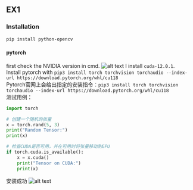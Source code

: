 ## EX1
### Installation
```bash
pip install python-opencv
```
#### pytorch
first check the NVIDIA version in cmd.
![alt text](img/nvidia.png)
I install ```cuda-12.0.1```. <br>
Install pytorch with ```pip3 install torch torchvision torchaudio --index-url https://download.pytorch.org/whl/cu118``` <br>
Pytorch官网上会给出指定的安装指令：```pip3 install torch torchvision torchaudio --index-url https://download.pytorch.org/whl/cu118``` <br>
测试用例：
```python
import torch

# 创建一个随机的张量
x = torch.rand(5, 3)
print("Random Tensor:")
print(x)

# 检查CUDA是否可用，并在可用时将张量移动到GPU
if torch.cuda.is_available():
    x = x.cuda()
    print("Tensor on CUDA:")
    print(x)
```
安装成功
![alt text](img/pytorch.png)